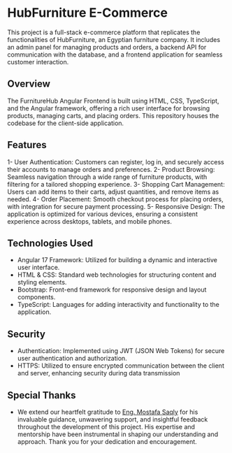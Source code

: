 #  HubFurniture E-Commerce
This project is a full-stack e-commerce platform that replicates the functionalities of HubFurniture, an Egyptian furniture company. It includes an admin panel for managing products and orders, a backend API for communication with the database, and a frontend application for seamless customer interaction.

## Overview
The FurnitureHub Angular Frontend is built using HTML, CSS, TypeScript, and the Angular framework, offering a rich user interface for browsing products, managing carts, and placing orders. This repository houses the codebase for the client-side application.

## Features
1- User Authentication: Customers can register, log in, and securely access their accounts to manage orders and preferences.
2- Product Browsing: Seamless navigation through a wide range of furniture products, with filtering for a tailored shopping experience.
3- Shopping Cart Management: Users can add items to their carts, adjust quantities, and remove items as needed.
4- Order Placement: Smooth checkout process for placing orders, with integration for secure payment processing.
5- Responsive Design: The application is optimized for various devices, ensuring a consistent experience across desktops, tablets, and mobile phones.

## Technologies Used
- Angular 17 Framework: Utilized for building a dynamic and interactive user interface.
- HTML & CSS: Standard web technologies for structuring content and styling elements.
- Bootstrap: Front-end framework for responsive design and layout components.
- TypeScript: Languages for adding interactivity and functionality to the application.

## Security
- Authentication: Implemented using JWT (JSON Web Tokens) for secure user authentication and authorization.
- HTTPS: Utilized to ensure encrypted communication between the client and server, enhancing security during data transmission

## Special Thanks
- We extend our heartfelt gratitude to [Eng. Mostafa Saqly](https://www.linkedin.com/in/mostafa-saqly/) for his invaluable guidance, unwavering support, and insightful feedback throughout the development of this project. His expertise and mentorship have been instrumental in shaping our understanding and approach. Thank you for your dedication and encouragement.
